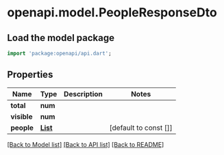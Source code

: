 # openapi.model.PeopleResponseDto

## Load the model package
```dart
import 'package:openapi/api.dart';
```

## Properties
Name | Type | Description | Notes
------------ | ------------- | ------------- | -------------
**total** | **num** |  | 
**visible** | **num** |  | 
**people** | [**List<PersonResponseDto>**](PersonResponseDto.md) |  | [default to const []]

[[Back to Model list]](../README.md#documentation-for-models) [[Back to API list]](../README.md#documentation-for-api-endpoints) [[Back to README]](../README.md)


